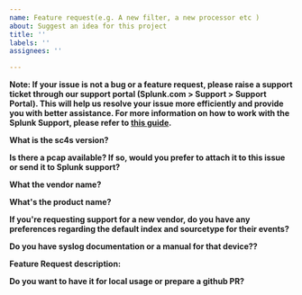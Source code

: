 ```yaml
---
name: Feature request(e.g. A new filter, a new processor etc )
about: Suggest an idea for this project
title: ''
labels: ''
assignees: ''

---
```


**Note: If your issue is not a bug or a feature request, please raise a support ticket through our support portal (Splunk.com > Support > Support Portal). This will help us resolve your issue more efficiently and provide you with better assistance. For more information on how to work with the Splunk Support, please refer to [this guide](https://splunk.my.site.com/customer/s/article/Working-with-Support-and-the-Support-Portal).**

**What is the sc4s version?**

**Is there a pcap available? If so, would you prefer to attach it to this issue or send it to Splunk support?**

**What the vendor name?**

**What's the product name?**

**If you're requesting support for a new vendor, do you have any preferences regarding the default index and sourcetype for their events?**

**Do you have syslog documentation or a manual for that device??**

**Feature Request description:**

**Do you want to have it for local usage or prepare a github PR?**

